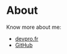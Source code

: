 # About

Know more about me:

* [devpro.fr](https://devpro.fr)
* [GitHub](https://github.com/devpro)
